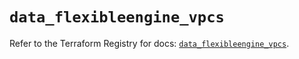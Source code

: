 # `data_flexibleengine_vpcs`

Refer to the Terraform Registry for docs: [`data_flexibleengine_vpcs`](https://registry.terraform.io/providers/flexibleenginecloud/flexibleengine/1.46.0/docs/data-sources/vpcs).
